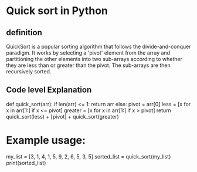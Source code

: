 # Quick sort in Python


## definition
QuickSort is a popular sorting algorithm that follows the divide-and-conquer paradigm. It works by selecting a 'pivot' element from the array and partitioning the other elements into two sub-arrays according to whether they are less than or greater than the pivot. The sub-arrays are then recursively sorted.


## Code level Explanation

def quick_sort(arr):
    if len(arr) <= 1:
        return arr
    else:
        pivot = arr[0]
        less = [x for x in arr[1:] if x <= pivot]
        greater = [x for x in arr[1:] if x > pivot]
        return quick_sort(less) + [pivot] + quick_sort(greater)

# Example usage:
my_list = [3, 1, 4, 1, 5, 9, 2, 6, 5, 3, 5]
sorted_list = quick_sort(my_list)
print(sorted_list)
